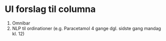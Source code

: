 # UI forslag til columna
1. Omnibar
2. NLP til ordinationer (e.g. Paracetamol 4 gange dgl. sidste gang mandag kl. 12)

<!-- {BearID:0A802617-B52E-4DDB-82BC-F1C5ADF46DA6-45586-00000448E5EA0B85} -->
